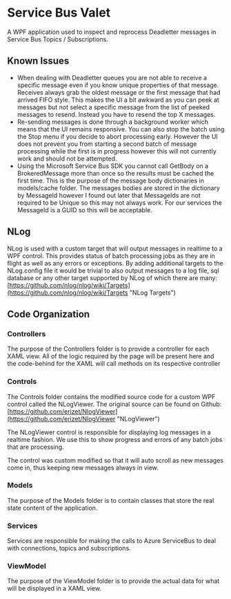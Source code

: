 # Service Bus Valet #

A WPF application used to inspect and reprocess Deadletter messages in Service Bus Topics / Subscriptions.

## Known Issues ##

- When dealing with Deadletter queues you are not able to receive a specific message even if you know unique properties of that message. Receives always grab the oldest message or the first message that had arrived FIFO style. This makes the UI a bit awkward as you can peek at messages but not select a specific message from the list of peeked messages to resend. Instead you have to resend the top X messages.
- Re-sending messages is done through a background worker which means that the UI remains responsive. You can also stop the batch using the Stop menu if you decide to abort processing early. However the UI does not prevent you from starting a second batch of message processing while the first is in progress however this will not currently work and should not be attempted.
- Using the Microsoft Service Bus SDK you cannot call GetBody on a BrokeredMessage more than once so the results must be cached the first time. This is the purpose of the message body dictionaries in models/cache folder. The messages bodies are stored in the dictionary by MessageId however I found out later that MessageIds are not required to be Unique so this may not always work. For our services the MessageId is a GUID so this will be acceptable.

## NLog ##

NLog is used with a custom target that will output messages in realtime to a WPF control. This provides status of batch processing jobs as they are in flight as well as any errors or exceptions. By adding additional targets to the NLog.config file it would be trivial to also output messages to a log file, sql database or any other target supported by NLog of which there are many: [https://github.com/nlog/nlog/wiki/Targets](https://github.com/nlog/nlog/wiki/Targets "NLog Targets")

## Code Organization ##

### Controllers ###

The purpose of the Controllers folder is to provide a controller for each XAML view. All of the logic required by the page will be present here and the code-behind for the XAML will call methods on its respective controller

### Controls ###

The Controls folder contains the modified source code for a custom WPF control called the NLogViewer. The original source can be found on Github: [https://github.com/erizet/NlogViewer](https://github.com/erizet/NlogViewer "NLogViewer")

The NLogViewer control is responsible for displaying log messages in a realtime fashion. We use this to show progress and errors of any batch jobs that are processing.

The control was custom modified so that it will auto scroll as new messages come in, thus keeping new messages always in view.

### Models ###

The purpose of the Models folder is to contain classes that store the real state content of the application.

### Services ###

Services are responsible for making the calls to Azure ServiceBus to deal with connections, topics and subscriptions.

### ViewModel ###

The purpose of the ViewModel folder is to provide the actual data for what will be displayed in a XAML view.
